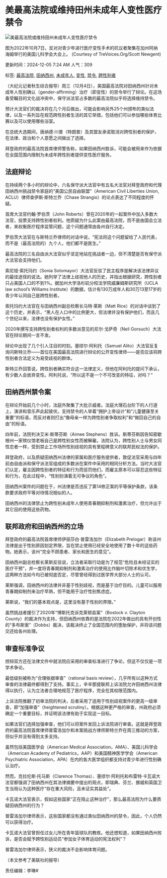 # 美最高法院或维持田州未成年人变性医疗禁令

![美最高法院或维持田州未成年人变性医疗禁令](https://i.epochtimes.com/assets/uploads/2024/06/id14274302-image000001-1-LSedit-600x400.jpg)

图为2022年10月7日，反对对青少年进行医疗变性手术的抗议者聚集在加州阿纳海姆举行的美国儿科学会大会上。 (Courtesy of TreVoices.Org/Scott Newgent)

更新时间：2024-12-05 7:24 AM 人气：309

标签: [最高法院](https://www.epochtimes.com/gb/tag/%E6%9C%80%E9%AB%98%E6%B3%95%E9%99%A2.html), [田纳西州](https://www.epochtimes.com/gb/tag/%E7%94%B0%E7%BA%B3%E8%A5%BF%E5%B7%9E.html), [未成年人](https://www.epochtimes.com/gb/tag/%E6%9C%AA%E6%88%90%E5%B9%B4%E4%BA%BA.html), [变性](https://www.epochtimes.com/gb/tag/%E5%8F%98%E6%80%A7.html), [禁令](https://www.epochtimes.com/gb/tag/%E7%A6%81%E4%BB%A4.html), [跨性别者](https://www.epochtimes.com/gb/tag/%E8%B7%A8%E6%80%A7%E5%88%AB%E8%80%85.html)

（大纪元记者秋生综合报导）周三（12月4日），美国最高法院对田纳西州针对未成年人性别确认（gender-affirming）治疗（即变性）的禁令举行了辩论。在这场备受瞩目的文化战冲突中，保守派法官占多数的最高法院似乎将选择维持禁令。

预计大法官们的裁决将在几个月后做出，可能会影响另外25个州颁布的类似法律，以及一系列旨在规范跨性别者生活的其它举措，包括他们可以参加哪些体育比赛以及可以使用哪些浴室。

在总统大选期间，唐纳德‧川普（特朗普）及其盟友承诺取消对跨性别者的保护，在法律、政治和个人意愿之间做出了选择。

拜登政府的最高法院首席律师警告称，如果田纳西州胜诉，可能会被用来作为依据在全国范围内限制为未成年跨性别者提供变性医疗服务。

## 法庭辩论

在持续两个多小时的辩论中，六名保守派大法官中有五名大法官对拜登政府和代理田纳西州挑战禁令家庭的“美国公民自由联盟”（American Civil Liberties Union, ACLU）律师查伊斯‧斯特兰乔（Chase Strangio）的论点表达了不同程度的怀疑。

首席大法官约翰‧罗伯茨（John Roberts）曾在2020年的一起案件中加入多数大法官，投票支持跨性别者权利。他质疑为什么此案由最高法院，而不是由国会立法者，来权衡医疗程序监管问题，这个问题通常由各州自行决定。

罗伯茨大法官在与斯特兰乔律师的对话中说，“宪法将这个问题留给了人民代表，而不是（最高法院的）九个人，他们都不是医生。”

最高法院的三名自由派大法官似乎坚定地站在挑战者一边，但不清楚是否有保守派大法官会支持他们。

索尼娅‧索托玛约（Sonia Sotomayor）大法官反驳了民主程序是解决该法律异议的最佳途径的说法。她列举了法律上歧视他人的历史，并指出根据研究，跨性别者只占美国人口的不到1%。据加州大学洛杉矶分校法学院威廉姆斯研究所（UCLA law school’s Williams Institute）的数据，估计有130万成年人和30万13至17岁的青少年认同自己是跨性别者。

索托玛约大法官在与田纳西州副总检察长马特‧莱斯（Matt Rice）的对话中谈到了这个历史，并表示，“黑人在人口中的比例更大，但法律并没有保护他们，而且几个世纪以来，法律也没有保护女性。”

2020年撰写支持跨性别者权利的多数派意见的尼尔‧戈萨奇（Neil Gorsuch）大法官在辩论期间一言不发。

辩论中出现了几个引人注目的时刻。塞缪尔‧阿利托（Samuel Alito）大法官反复询问斯特兰乔——首位在美国最高法院进行辩论的公开变性律师——是否应该将跨性别者合法定义为易受歧视的群体。

斯特兰乔回答说，跨性别者确实符合这一法律定义，但他在阿利托的提问下承认，有少数人会放弃变性。阿利托说，“所以这不是一个不可改变的特征，对吗？”

## 田纳西州禁令案

在辩论开始前几个小时，法庭外聚集了大批示威者。法庭大理石台阶下的人行道上，演讲和音乐声此起彼伏。支持禁令的人举着“拥护上帝设计”和“儿童健康至关重要”的标语，而反对者则打出“像母亲一样为跨性别者争取权利”和“做回自己的自由”的标语。

四年前，法院判决艾米‧斯蒂芬斯（Aimee Stephens）胜诉。斯蒂芬斯因告知密歇根州一家殡仪馆老板自己是跨性别女性而被解雇。法院认为，跨性别人士与男女同性恋者一样，受到禁止工作场所性别歧视的具有里程碑意义的联邦民权法的保护。

拜登政府，以及质疑田纳西州法律的家属和医疗服务提供者，敦促法官采用与四年前由自由派和保守派法官组成的多数派在案件中采用的相同分析方法。当时大法官们认定，雇主因跨性别者的特征和行为而惩罚他们，而雇主原本可以容忍这些特征和行为，在此过程中，“性别扮演着无可争议的角色”。

田纳西州案件的问题在于，州法律是否违反了第14修正案的平等保护条款，该条款要求政府平等对待情况相似的人。

田纳西州的法律禁止为跨性别未成年人使用青春期抑制剂和激素治疗，但允许出于其它目的使用这些药物。

## 联邦政府和田纳西州的立场

拜登政府的最高法院首席律师伊丽莎白‧普雷洛加尔（Elizabeth Prelogar）称该州法律是出于性别原因划定界限，旨在禁止使用已经安全地使用了数十年的这些药物。她表示，该州“完全不顾患者、家长和医生的意见”。

田纳西州副总检察长莱斯反驳说，立法者采取行动是为了规范“危险且未经证实的医疗干预”，并一度将青春期抑制剂和激素治疗的使用比作脑叶切除术和优生学，这两种方法如今均已被彻底否定，尽管曾经得到过医学界大部分人士的认可。

莱斯强调，田纳西州的法律并非基于性别歧视，而是基于治疗目的。儿童可以服用青春期抑制剂来治疗早熟，但不能用于治疗性别焦虑症。

莱斯说，“我们的基本观点是，这里没有基于性别的界限。”

虽然挑战者援引了2020年“博斯托克诉克莱顿县案”（Bostock v. Clayton County）的裁决作为支持，但田纳西州依靠的是法院在2022年做出的具有开创性的“多布斯案”（Dobbs）裁决，该裁决终止了全国范围内的堕胎保护，并将该问题交还给各州处理。

## 审查标准争议

控辩双方还在法律文件中就法院应采用的审查标准进行了争论，但这不仅仅是一项学术争论。

最低级别被称为“合理依据审查”（rational basis review），几乎所有以这种方式审查的法律最终都得到了支持。事实上，辛辛那提联邦上诉法院允许田纳西州法律得以执行，认为立法者合理地规范了医疗程序，完全在其权限范围内。

上诉法院推翻了初审法院的判决，后者采用了适用于性别歧视案件的更高一级审查，即“加强审查”（heightened scrutiny）。根据这种更严格的审查，州政府必须确定一个重要目标，并证明该法律有助于实现这一目标。

如果法官们选择加强审查，他们可以将案件发回上诉法院进行审查。这就是拜登政府的最高法院首席律师普雷洛加尔和本案挑战方律师斯特兰乔在周三推动的方案，但似乎并没有得到太多支持。

虽然包括美国医学会（American Medical Association，AMA）、美国儿科学会（American Academy of Pediatrics，AAP）和美国精神医学学会（American Psychiatric Association，APA）在内的各大医学组织都支持对青少年进行性别确认治疗。

然而，克拉伦斯‧托马斯（Clarence Thomas）、塞缪尔‧阿利托和布雷特‧卡瓦诺大法官都强调了田纳西州在其法律摘要中提出的观点，即瑞典、芬兰、挪威和英国卫生当局认为这种医疗“存在重大风险，且未证实其益处”。

卡瓦诺大法官表示，假如这些国家“正在阻止这种治疗”，那么最高法院为什么要质疑田纳西州的行为？

普雷洛加尔律师表示，这些国家都没有通过类似田纳西州的禁令，因此，个人仍然可以获得治疗。

卡瓦诺大法官曾担任过女儿所在青年篮球队的教练。他还想知道，如果田纳西州败诉，是否会赋予跨性别运动员“参加女子体育运动的宪法权利”？

普雷洛加尔律师表示，狭义的裁决不会影响体育问题。

（本文参考了美联社的报导）

责任编辑：李琳#
<!-- tcd_original_link https://www.epochtimes.com/gb/24/12/4/n14384628.htm -->
